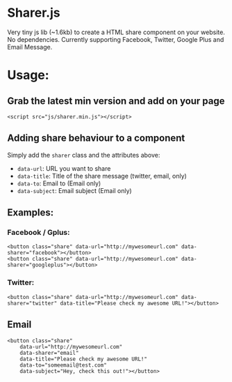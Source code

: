Sharer.js
=========

Very tiny js lib (~1.6kb) to create a HTML share component on your website. No dependencies.
Currently supporting Facebook, Twitter, Google Plus and Email Message.

# Usage:

## Grab the latest min version and add on your page

	<script src="js/sharer.min.js"></script>

## Adding share behaviour to a component

Simply add the `sharer` class and the attributes above:

- `data-url`: URL you want to share
- `data-title`: Title of the share message (twitter, email, only)
- `data-to`: Email to (Email only)
- `data-subject`: Email subject (Email only)


## Examples:

### Facebook / Gplus:

	<button class="share" data-url="http://mywesomeurl.com" data-sharer="facebook"></button>
	<button class="share" data-url="http://mywesomeurl.com" data-sharer="googleplus"></button>


### Twitter:

	<button class="share" data-url="http://mywesomeurl.com" data-sharer="twitter" data-title="Please check my awesome URL!"></button>

## Email

	<button class="share"
		data-url="http://mywesomeurl.com"
		data-sharer="email"
		data-title="Please check my awesome URL!"
		data-to="someemail@test.com"
		data-subject="Hey, check this out!"></button>

